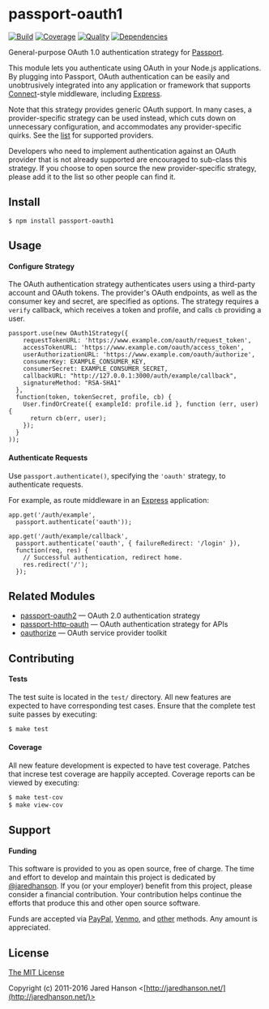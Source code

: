 # passport-oauth1

[![Build](https://img.shields.io/travis/jaredhanson/passport-oauth1.svg)](https://travis-ci.org/jaredhanson/passport-oauth1)
[![Coverage](https://img.shields.io/coveralls/jaredhanson/passport-oauth1.svg)](https://coveralls.io/r/jaredhanson/passport-oauth1)
[![Quality](https://img.shields.io/codeclimate/github/jaredhanson/passport-oauth1.svg?label=quality)](https://codeclimate.com/github/jaredhanson/passport-oauth1)
[![Dependencies](https://img.shields.io/david/jaredhanson/passport-oauth1.svg)](https://david-dm.org/jaredhanson/passport-oauth1)


General-purpose OAuth 1.0 authentication strategy for [Passport](http://passportjs.org/).

This module lets you authenticate using OAuth in your Node.js applications.
By plugging into Passport, OAuth authentication can be easily and unobtrusively
integrated into any application or framework that supports
[Connect](http://www.senchalabs.org/connect/)-style middleware, including
[Express](http://expressjs.com/).

Note that this strategy provides generic OAuth support.  In many cases, a
provider-specific strategy can be used instead, which cuts down on unnecessary
configuration, and accommodates any provider-specific quirks.  See the
[list](https://github.com/jaredhanson/passport/wiki/Strategies) for supported
providers.

Developers who need to implement authentication against an OAuth provider that
is not already supported are encouraged to sub-class this strategy.  If you
choose to open source the new provider-specific strategy, please add it to the
list so other people can find it.

## Install

    $ npm install passport-oauth1

## Usage

#### Configure Strategy

The OAuth authentication strategy authenticates users using a third-party
account and OAuth tokens.  The provider's OAuth endpoints, as well as the
consumer key and secret, are specified as options.  The strategy requires a
`verify` callback, which receives a token and profile, and calls `cb`
providing a user.

    passport.use(new OAuth1Strategy({
        requestTokenURL: 'https://www.example.com/oauth/request_token',
        accessTokenURL: 'https://www.example.com/oauth/access_token',
        userAuthorizationURL: 'https://www.example.com/oauth/authorize',
        consumerKey: EXAMPLE_CONSUMER_KEY,
        consumerSecret: EXAMPLE_CONSUMER_SECRET,
        callbackURL: "http://127.0.0.1:3000/auth/example/callback",
        signatureMethod: "RSA-SHA1"
      },
      function(token, tokenSecret, profile, cb) {
        User.findOrCreate({ exampleId: profile.id }, function (err, user) {
          return cb(err, user);
        });
      }
    ));

#### Authenticate Requests

Use `passport.authenticate()`, specifying the `'oauth'` strategy, to
authenticate requests.

For example, as route middleware in an [Express](http://expressjs.com/)
application:

    app.get('/auth/example',
      passport.authenticate('oauth'));
    
    app.get('/auth/example/callback', 
      passport.authenticate('oauth', { failureRedirect: '/login' }),
      function(req, res) {
        // Successful authentication, redirect home.
        res.redirect('/');
      });

## Related Modules

- [passport-oauth2](https://github.com/jaredhanson/passport-oauth2) — OAuth 2.0 authentication strategy
- [passport-http-oauth](https://github.com/jaredhanson/passport-http-oauth) — OAuth authentication strategy for APIs
- [oauthorize](https://github.com/jaredhanson/oauthorize) — OAuth service provider toolkit

## Contributing

#### Tests

The test suite is located in the `test/` directory.  All new features are
expected to have corresponding test cases.  Ensure that the complete test suite
passes by executing:

```bash
$ make test
```

#### Coverage

All new feature development is expected to have test coverage.  Patches that
increse test coverage are happily accepted.  Coverage reports can be viewed by
executing:

```bash
$ make test-cov
$ make view-cov
```

## Support

#### Funding

This software is provided to you as open source, free of charge.  The time and
effort to develop and maintain this project is dedicated by [@jaredhanson](https://github.com/jaredhanson).
If you (or your employer) benefit from this project, please consider a financial
contribution.  Your contribution helps continue the efforts that produce this
and other open source software.

Funds are accepted via [PayPal](https://paypal.me/jaredhanson), [Venmo](https://venmo.com/jaredhanson),
and [other](http://jaredhanson.net/pay) methods.  Any amount is appreciated.

## License

[The MIT License](http://opensource.org/licenses/MIT)

Copyright (c) 2011-2016 Jared Hanson <[http://jaredhanson.net/](http://jaredhanson.net/)>
